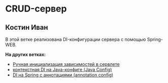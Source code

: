 # CRUD-сервер

## Костин Иван

В этой ветке реализована DI-конфигурации сервера с помощью Spring-WEB.

**На других ветках:**
* [Ручная инициализация зависимостей в сервлете](https://github.com/bojark/my-CRUD-server)
* [контекстная DI на Java-конфиге (Java Config)](https://github.com/bojark/my-CRUD-server/tree/feature/di-java)
* [DI на Spring с аннотациями (annotation config)](https://github.com/bojark/my-CRUD-server/tree/feature/di-annotation)
